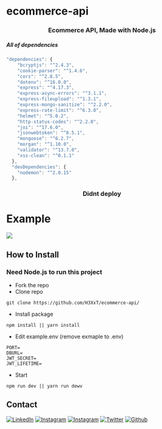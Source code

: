 # ecommerce-api

<h3 align="center">Ecommerce API, Made with Node.js </h3>

<h5>All of dependencies</h5>

```js
"dependencies": {
    "bcryptjs": "^2.4.3",
    "cookie-parser": "^1.4.6",
    "cors": "^2.8.5",
    "dotenv": "^16.0.0",
    "express": "^4.17.3",
    "express-async-errors": "^3.1.1",
    "express-fileupload": "^1.3.1",
    "express-mongo-sanitize": "^2.2.0",
    "express-rate-limit": "^6.3.0",
    "helmet": "^5.0.2",
    "http-status-codes": "^2.2.0",
    "joi": "^17.6.0",
    "jsonwebtoken": "^8.5.1",
    "mongoose": "^6.2.7",
    "morgan": "^1.10.0",
    "validator": "^13.7.0",
    "xss-clean": "^0.1.1"
  },
  "devDependencies": {
    "nodemon": "^2.0.15"
  },
```

<h3 align="center">
 <a>Didnt deploy</a>
</h3>

# Example

![](https://cdn.discordapp.com/attachments/740561017083527179/961390330085773332/unknown.png)

## How to Install

### Need Node.js to run this project

- Fork the repo
- Clone repo

```
git clone https://github.com/H3XxT/ecommerce-api/
```

- Install package

```
npm install || yarn install
```

- Edit example.env (remove exmaple to .env)

```
PORT=
DBURL=
JWT_SECRET=
JWT_LIFETIME=
```

- Start

```
npm run dev || yarn run dewv
```


## Contact
<p>
  <a href="https://www.linkedin.com/in/supakornieamgomol/"><img alt="LinkedIn" src="https://img.shields.io/badge/LinkedIn-0077B5?style=for-the-badge&logo=linkedin&logoColor=white" /></a>
  <a href="https://www.instagram.com/supakornigm/"><img alt="Instagram" src="https://img.shields.io/badge/Instagram-E4405F?style=for-the-badge&logo=instagram&logoColor=white" /></a>
  <a href="https://www.facebook.com/spkngap/"><img alt="Instagram" src="https://img.shields.io/badge/facebook-%231877F2.svg?&style=for-the-badge&logo=facebook&logoColor=white" /></a>
  <a href="https://twitter.com/H3XxT_"><img alt="Twitter" src="https://img.shields.io/badge/twitter-%231877F2.svg?&style=for-the-badge&logo=twitter&logoColor=white" /></a>
  <a href="https://github.com/H3XxT"><img alt="Github" src="https://img.shields.io/badge/GitHub-100000?style=for-the-badge&logo=github&logoColor=white" /></a>
</p>

